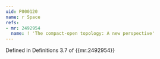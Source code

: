 ```yaml
---
uid: P000120
name: r Space
refs:
- mr: 2492954
  name: ! 'The compact-open topology: A new perspective'
---
```

Defined in Definitions 3.7 of {{mr:2492954}}
